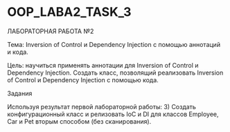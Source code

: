 # OOP_LABA2_TASK_3  
ЛАБОРАТОРНАЯ РАБОТА №2

Тема: Inversion of Control и Dependency Injection с помощью аннотаций и кода.

Цель: научиться применять аннотации для Inversion of Control и Dependency Injection. Создать класс, позволящий реализовать Inversion of Control и Dependency Injection с помощью кода.

Задания

Используя результат первой лабораторной работы:
3) Создать конфигурационный класс и релизовать IoC и DI для классов Employee, Car и Pet вторым способом (без сканирования).

